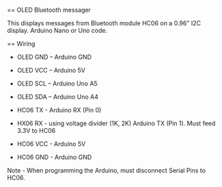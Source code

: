 == OLED Bluetooth messager

This displays messages from Bluetooth module HC06 on a 0.96" I2C display.
Arduino Nano or Uno code.

== Wiring
* OLED GND – Arduino GND
* OLED VCC – Arduino 5V
* OLED SCL – Arduino Uno A5
* OLED SDA – Arduino Uno A4

* HC06 TX - Arduino RX (Pin 0)
* HX06 RX - using voltage divider (1K, 2K) Arduino TX (Pin 1). Must feed 3.3V to HC06
* HC06 VCC - Arduino 5V
* HC06 GND - Arduino GND

Note - When programming the Arduino, must disconnect Serial Pins to HC06.

